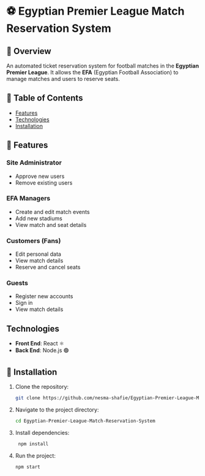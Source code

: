 # ⚽ Egyptian Premier League Match Reservation System  

## 📌 Overview  
An automated ticket reservation system for football matches in the **Egyptian Premier League**. It allows the **EFA** (Egyptian Football Association) to manage matches and users to reserve seats.  

## 📖 Table of Contents  
- [Features](#Features)
- [Technologies](#Technologies)
- [Installation](#Installation)
## 🔧 Features  

### Site Administrator  
-  Approve new users  
-  Remove existing users  

### EFA Managers  
-  Create and edit match events  
-  Add new stadiums  
-  View match and seat details  

### Customers (Fans)  
-  Edit personal data  
-  View match details  
-  Reserve and cancel seats  

### Guests  
-  Register new accounts  
-  Sign in  
- View match details  

## Technologies  
- **Front End**: React ⚛️  
- **Back End**: Node.js 🟢  

## 🚀 Installation

1. Clone the repository:  
   ```sh
   git clone https://github.com/nesma-shafie/Egyptian-Premier-League-Match-Reservation-System.git
    ```
2. Navigate to the project directory: 
    ```sh
    cd Egyptian-Premier-League-Match-Reservation-System
    ```
3. Install dependencies:
    ```sh
     npm install
    ```
4. Run the project: 
    ```sh
    npm start
    ```
